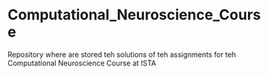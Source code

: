 # Computational_Neuroscience_Course
 Repository where are stored teh solutions of teh assignments for teh Computational Neuroscience Course at ISTA
